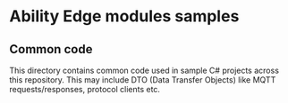 # Ability Edge modules samples

## Common code

This directory contains common code used in sample C# projects across this repository. 
This may include DTO (Data Transfer Objects) like MQTT requests/responses, protocol clients etc.